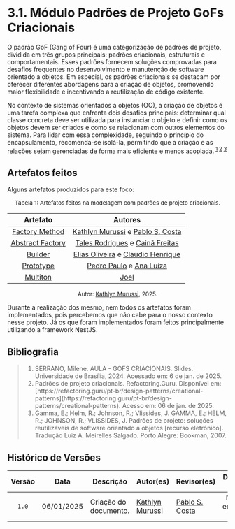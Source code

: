 # 3.1. Módulo Padrões de Projeto GoFs Criacionais

O padrão GoF (Gang of Four) é uma categorização de padrões de projeto, dividida em três grupos principais: padrões criacionais, estruturais e comportamentais. Esses padrões fornecem soluções comprovadas para desafios frequentes no desenvolvimento e manutenção de software orientado a objetos. Em especial, os padrões criacionais se destacam por oferecer diferentes abordagens para a criação de objetos, promovendo maior flexibilidade e incentivando a reutilização de código existente. 

No contexto de sistemas orientados a objetos (OO), a criação de objetos é uma tarefa complexa que enfrenta dois desafios principais: determinar qual classe concreta deve ser utilizada para instanciar o objeto e definir como os objetos devem ser criados e como se relacionam com outros elementos do sistema. Para lidar com essa complexidade, seguindo o princípio do encapsulamento, recomenda-se isolá-la, permitindo que a criação e as relações sejam gerenciadas de forma mais eficiente e menos acoplada.<sup> [1](#ref1) [2](#ref2) [3](#ref3)</sup>

## Artefatos feitos

Alguns artefatos produzidos para este foco:

<font size="2"><p style="text-align: center">Tabela 1: Artefatos feitos na modelagem com padrões de projeto criacionais. </p></font>

<center>

| Artefato | Autores |
| :--: | :--: |
| [Factory Method](https://unbarqdsw2024-2.github.io/2024.2_G5_Turismo_Entrega_03/#/PadroesDeProjeto/criacionais/3.1.1.Factory-Method) | [Kathlyn Murussi][KathlynGH] e [Pablo S. Costa][PabloGH] |
| [Abstract Factory](https://unbarqdsw2024-2.github.io/2024.2_G5_Turismo_Entrega_03/#/PadroesDeProjeto/criacionais/3.1.2.Abstract-Factory) | [Tales Rodrigues][TalesGH] e [Cainã Freitas][CainaGH]|
| [Builder](https://unbarqdsw2024-2.github.io/2024.2_G5_Turismo_Entrega_03/#/PadroesDeProjeto/criacionais/3.1.3.Builder) |[Elias Oliveira][EliasGH] e [Claudio Henrique][ClaudioGH]|
| [Prototype](https://unbarqdsw2024-2.github.io/2024.2_G5_Turismo_Entrega_03/#/PadroesDeProjeto/Criacionais/3.1.4Prototype) |[Pedro Paulo][PedroPGH] e [Ana Luíza][AnaGH]|
| [Multiton](https://unbarqdsw2024-2.github.io/2024.2_G5_Turismo_Entrega_03/#/PadroesDeProjeto/3.1.6.Multiton) | [Joel][JoelGH]|


</center>

<font size="2"><p style="text-align: center">Autor: [Kathlyn Murussi][KathlynGH], 2025.</p></font>

Durante a realização dos mesmo, nem todos os artefatos foram implementados, pois percebemos que não cabe para o nosso contexto nesse projeto. Já os que foram implementados foram feitos principalmente utilizando a framework NestJS.

## Bibliografia

> 1. <div id="#ref1"></div> SERRANO, Milene. AULA - GOFS CRIACIONAIS. Slides. Universidade de Brasília, 2024. Acessado em: 6 de jan. de 2025.
>
> 2. <div id="#ref2"></div> Padrões de projeto criacionais. Refactoring.Guru. Disponível em: [https://refactoring.guru/pt-br/design-patterns/creational-patterns](https://refactoring.guru/pt-br/design-patterns/creational-patterns). Acesso em: 06 de jan. de 2025.
>
> 3. <div id="ref3"></div>Gamma, E.; Helm, R.; Johnson, R.; Vlissides, J. GAMMA, E.; HELM, R.; JOHNSON, R.; VLISSIDES, J. Padrões de projeto: soluções reutilizáveis de software orientado a objetos [recurso eletrônico]. Tradução Luiz A. Meirelles Salgado. Porto Alegre: Bookman, 2007.
>

## Histórico de Versões

| Versão | Data | Descrição | Autor(es) | Revisor(es) | Detalhes da revisão |
| :----: | :--: | --------- | ----------- | ------ | :---: |
| `1.0`  | 06/01/2025 | Criação do documento. | [Kathlyn Murussi][KathlynGH] | [Pablo S. Costa][PabloGH] | Não foram encontradas falhas. |

[AnaGH]: https://github.com/analufernanndess
[CainaGH]: https://github.com/freitasc
[ClaudioGH]: https://github.com/claudiohsc
[EliasGH]: https://github.com/EliasOliver21
[GuilhermeGH]: https://github.com/gmeister18
[JoelGH]: https://github.com/JoelSRangel
[KathlynGH]: https://github.com/klmurussi
[PabloGH]: https://github.com/pabloheika
[PedroRGH]: https://github.com/pedro-rodiguero
[PedroPGH]: https://github.com/Pedrin0030
[SamuelGH]: https://github.com/samuelalvess
[TalesGH]: https://github.com/TalesRG
